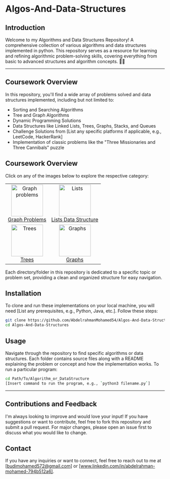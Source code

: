 # Algos-And-Data-Structures

## Introduction
Welcome to my Algorithms and Data Structures Repository! A comprehensive collection of various algorithms and data structures implemented in python. This repository serves as a resource for learning and refining algorithmic problem-solving skills, covering everything from basic to advanced structures and algorithm concepts. 🧠🧩

---

## Coursework Overview
In this repository, you'll find a wide array of problems solved and data structures implemented, including but not limited to:

- Sorting and Searching Algorithms
- Tree and Graph Algorithms
- Dynamic Programming Solutions
- Data Structures like Linked Lists, Trees, Graphs, Stacks, and Queues
- Challenge Solutions from [List any specific platforms if applicable, e.g., LeetCode, HackerRank]
- Implementation of classic problems like the "Three Missionaries and Three Cannibals" puzzle

<h2>Coursework Overview</h2>
<p>Click on any of the images below to explore the respective category:</p>

<table>
  <tr>
    <td align="center">
      <a href="https://github.com/AbdelrahmanMohamed54/Algos-And-Data-Structures/tree/main/Graphs">
        <img src="https://www.codespeedy.com/wp-content/uploads/2020/05/graphcolouring.jpeg" alt="Graph problems" width="100" height="100"/>
        <br>Graph Problems
      </a>
    </td>
    <td align="center">
      <a href="https://github.com/AbdelrahmanMohamed54/Algos-And-Data-Structures/tree/main/Lists">
        <img src="https://www.tutorialstonight.com/assets/python/add-items-to-python-list-example.png" alt="Lists" width="100" height="100"/>
        <br>Lists Data Structure
      </a>
    </td>
    <!-- Add more cells for other categories -->
  </tr>
  <tr>
    <td align="center">
      <a href="LINK_TO_TREE_FOLDER">
        <img src="LINK_TO_TREE_IMAGE" alt="Trees" width="100" height="100"/>
        <br>Trees
      </a>
    </td>
    <td align="center">
      <a href="LINK_TO_GRAPH_FOLDER">
        <img src="LINK_TO_GRAPH_IMAGE" alt="Graphs" width="100" height="100"/>
        <br>Graphs
      </a>
    </td>
    <!-- Add more cells for other categories -->
  </tr>
</table>


Each directory/folder in this repository is dedicated to a specific topic or problem set, providing a clean and organized structure for easy navigation.

## Installation
To clone and run these implementations on your local machine, you will need [List any prerequisites, e.g., Python, Java, etc.]. Follow these steps:

```bash
git clone https://github.com/AbdelrahmanMohamed54/Algos-And-Data-Structures.git
cd Algos-And-Data-Structures
```

## Usage
Navigate through the repository to find specific algorithms or data structures. Each folder contains source files along with a README explaining the problem or concept and how the implementation works. To run a particular program:

```bash
cd Path/To/Algorithm_or_DataStructure
[Insert command to run the program, e.g., `python3 filename.py`]
```

---

## Contributions and Feedback
I'm always looking to improve and would love your input! If you have suggestions or want to contribute, feel free to fork this repository and submit a pull request. For major changes, please open an issue first to discuss what you would like to change.

## Contact
If you have any inquiries or want to connect, feel free to reach out to me at [budimohamed572@gmail.com] or [www.linkedin.com/in/abdelrahman-mohamed-794b512a6].

